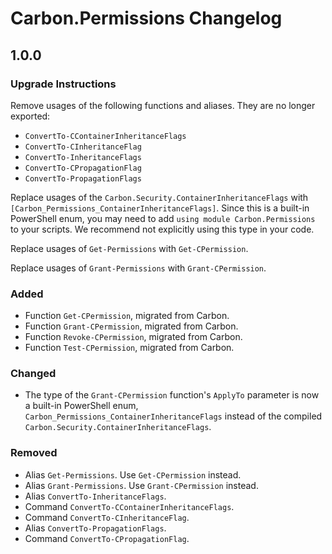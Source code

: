 # Carbon.Permissions Changelog

## 1.0.0

### Upgrade Instructions

Remove usages of the following functions and aliases. They are no longer exported:

* `ConvertTo-CContainerInheritanceFlags`
* `ConvertTo-CInheritanceFlag`
* `ConvertTo-InheritanceFlags`
* `ConvertTo-CPropagationFlag`
* `ConvertTo-PropagationFlags`

Replace usages of the `Carbon.Security.ContainerInheritanceFlags` with `[Carbon_Permissions_ContainerInheritanceFlags]`.
Since this is a built-in PowerShell enum, you may need to add `using module Carbon.Permissions` to your scripts. We
recommend not explicitly using this type in your code.

Replace usages of `Get-Permissions` with `Get-CPermission`.

Replace usages of `Grant-Permissions` with `Grant-CPermission`.

### Added

* Function `Get-CPermission`, migrated from Carbon.
* Function `Grant-CPermission`, migrated from Carbon.
* Function `Revoke-CPermission`, migrated from Carbon.
* Function `Test-CPermission`, migrated from Carbon.

### Changed

* The type of the `Grant-CPermission` function's `ApplyTo` parameter is now a built-in PowerShell enum,
`Carbon_Permissions_ContainerInheritanceFlags` instead of the compiled
`Carbon.Security.ContainerInheritanceFlags`.

### Removed

* Alias `Get-Permissions`. Use `Get-CPermission` instead.
* Alias `Grant-Permissions`. Use `Grant-CPermission` instead.
* Alias `ConvertTo-InheritanceFlags`.
* Command `ConvertTo-CContainerInheritanceFlags`.
* Command `ConvertTo-CInheritanceFlag`.
* Alias `ConvertTo-PropagationFlags`.
* Command `ConvertTo-CPropagationFlag`.
